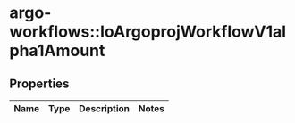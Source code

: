 # argo-workflows::IoArgoprojWorkflowV1alpha1Amount

## Properties
Name | Type | Description | Notes
------------ | ------------- | ------------- | -------------


